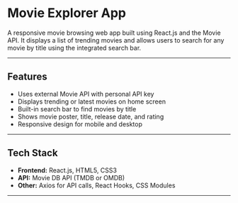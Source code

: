 # Movie Explorer App

A responsive movie browsing web app built using React.js and the Movie API. It displays a list of trending movies and allows users to search for any movie by title using the integrated search bar.

---

## Features

- Uses external Movie API with personal API key
- Displays trending or latest movies on home screen
- Built-in search bar to find movies by title
- Shows movie poster, title, release date, and rating
- Responsive design for mobile and desktop

---

## Tech Stack

- **Frontend:** React.js, HTML5, CSS3
- **API:** Movie DB API (TMDB or OMDB)
- **Other:** Axios for API calls, React Hooks, CSS Modules

---



